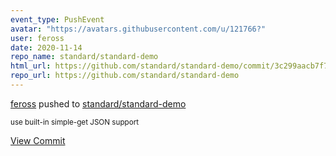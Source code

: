 ```yaml
---
event_type: PushEvent
avatar: "https://avatars.githubusercontent.com/u/121766?"
user: feross
date: 2020-11-14
repo_name: standard/standard-demo
html_url: https://github.com/standard/standard-demo/commit/3c299aacb7f7fb749bf829e54704dbcc07336db9
repo_url: https://github.com/standard/standard-demo
---
```


<a href='https://github.com/feross' target='_blank'>feross</a> pushed to <a href='https://github.com/standard/standard-demo' target='_blank'>standard/standard-demo</a>

<small>use built-in simple-get JSON support</small>

<a href='https://github.com/standard/standard-demo/commit/3c299aacb7f7fb749bf829e54704dbcc07336db9' target='_blank'>View Commit</a>